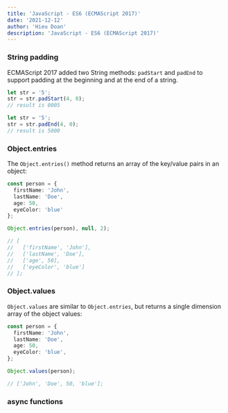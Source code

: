```yaml
---
title: 'JavaScript - ES6 (ECMAScript 2017)'
date: '2021-12-12'
author: 'Hieu Doan'
description: 'JavaScript - ES6 (ECMAScript 2017)'
---
```


### String padding

ECMAScript 2017 added two String methods: `padStart` and `padEnd` to support padding at the beginning and at the end of a string.

```ts
let str = '5';
str = str.padStart(4, 0);
// result is 0005
```

```ts
let str = '5';
str = str.padEnd(4, 0);
// result is 5000
```

### Object.entries

The `Object.entries()` method returns an array of the key/value pairs in an object:

```ts
const person = {
  firstName: 'John',
  lastName: 'Doe',
  age: 50,
  eyeColor: 'blue'
};

Object.entries(person), null, 2);

// [
//   ['firstName', 'John'],
//   ['lastName', 'Doe'],
//   ['age', 50],
//   ['eyeColor', 'blue']
// ];
```

### Object.values

`Object.values` are similar to `Object.entries`, but returns a single dimension array of the object values:

```ts
const person = {
  firstName: 'John',
  lastName: 'Doe',
  age: 50,
  eyeColor: 'blue',
};

Object.values(person);

// ['John', 'Doe', 50, 'blue'];
```

### async functions
